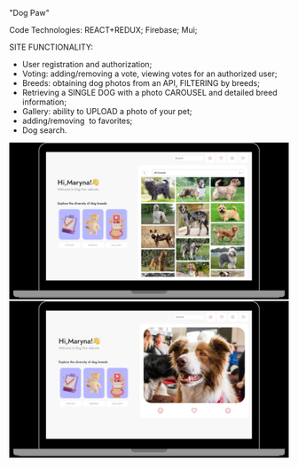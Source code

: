 "Dog Paw"

Code Technologies:
 REACT+REDUX;
 Firebase;
 Mui;

SITE FUNCTIONALITY:
* User registration and authorization;
* Voting: adding/removing a vote, viewing votes for an authorized user;
* Breeds: obtaining dog photos from an API, FILTERING by breeds;
* Retrieving a SINGLE DOG with a photo CAROUSEL and detailed breed information;
* Gallery: ability to UPLOAD a photo of your pet;
* adding/removing  to favorites;
* Dog search.

![Image alt](https://github.com/zhukmarina/dog_paw/blob/main/public/img/dogPaw.png)
![Image alt](https://github.com/zhukmarina/dog_paw/blob/main/public/img/dogPaw1.png)